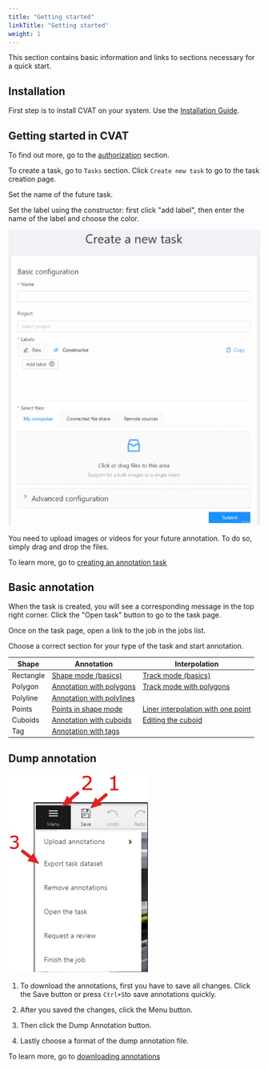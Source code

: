 ```yaml
---
title: "Getting started"
linkTitle: "Getting started"
weight: 1
---
```


This section contains basic information and links to sections necessary for a quick start.

## Installation

First step is to install CVAT on your system. Use the [Installation Guide](/docs/administration/basics/installation/).

## Getting started in CVAT

To find out more, go to the [authorization](/docs/manual/basics/authorization/) section.

To create a task, go to `Tasks` section. Click `Create new task` to go to the task creation page.

Set the name of the future task.

Set the label using the constructor: first click "add label", then enter the name of the label and choose the color.

![](/images/create_a_new_task.gif)

You need to upload images or videos for your future annotation. To do so, simply drag and drop the files.

To learn more, go to [creating an annotation task](/docs/manual/basics/creating_an_annotation_task/)

## Basic annotation

When the task is created, you will see a corresponding message in the top right corner.
Click the "Open task" button to go to the task page.

Once on the task page, open a link to the job in the jobs list.

Choose a correct section for your type of the task and start annotation.

| Shape     | Annotation                                                                                | Interpolation                                                                                       |
| --------- | ----------------------------------------------------------------------------------------- | --------------------------------------------------------------------------------------------------- |
| Rectangle | [Shape mode (basics)](/docs/manual/basics/shape-mode-basics/)                               | [Track mode (basics)](/docs/manual/basics/track-mode-basics/)                                         |
| Polygon   | [Annotation with polygons](/docs/manual/advanced/annotation-with-polygons/)                | [Track mode with polygons](/docs/manual/advanced/annotation-with-polygons/track-mode-with-polygons/) |
| Polyline  | [Annotation with polylines](/docs/manual/advanced/annotation-with-polylines/)              |                                                                                                     |
| Points    | [Points in shape mode](/docs/manual/advanced/annotation-with-points/points-in-shape-mode/) | [Liner interpolation with one point](/docs/manual/advanced/annotation-with-points/liner-interpolation-with-one-point/) |
| Cuboids   | [Annotation with cuboids](/docs/manual/advanced/annotation-with-cuboids/)                  | [Editing the cuboid](/docs/manual/advanced/annotation-with-cuboids/editing-the-cuboid/)              |
| Tag       | [Annotation with tags](/docs/manual/advanced/annotation-with-tags/)                        |                                                                                                     |

## Dump annotation

![](/images/image028.jpg)

1. To download the annotations, first you have to save all changes.
   Click the Save button or press `Ctrl+S`to save annotations quickly.

2. After you saved the changes, click the Menu button.

3. Then click the Dump Annotation button.

4. Lastly choose a format of the dump annotation file.

To learn more, go to [downloading annotations](/docs/manual/advanced/downloading-annotations/)

